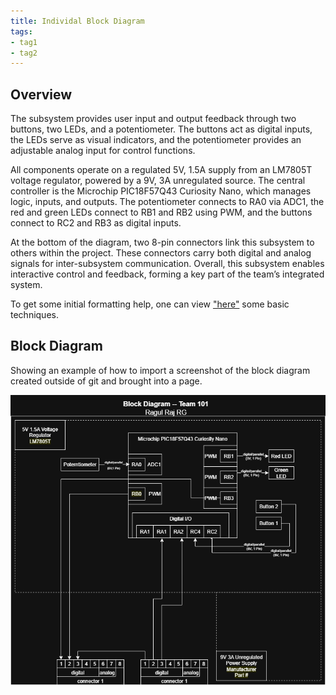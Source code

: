```yaml
---
title: Individal Block Diagram
tags:
- tag1
- tag2
---
```


## Overview
The subsystem provides user input and output feedback through two buttons, two LEDs, and a potentiometer. The buttons act as digital inputs, the LEDs serve as visual indicators, and the potentiometer provides an adjustable analog input for control functions.

All components operate on a regulated 5V, 1.5A supply from an LM7805T voltage regulator, powered by a 9V, 3A unregulated source. The central controller is the Microchip PIC18F57Q43 Curiosity Nano, which manages logic, inputs, and outputs. The potentiometer connects to RA0 via ADC1, the red and green LEDs connect to RB1 and RB2 using PWM, and the buttons connect to RC2 and RB3 as digital inputs.

At the bottom of the diagram, two 8-pin connectors link this subsystem to others within the project. These connectors carry both digital and analog signals for inter-subsystem communication. Overall, this subsystem enables interactive control and feedback, forming a key part of the team’s integrated system.

To get some initial formatting help, one can view ["here"](https://embedded-systems-design.github.io/EGR304DataSheetTemplate/Appendix/basic-markdown-examples/) some basic techniques.


## Block Diagram 
Showing an example of how to import a screenshot of the block diagram created outside of git and brought into a page.

![Example of Indivial Block diagram ](individual-block-diagram.png)
